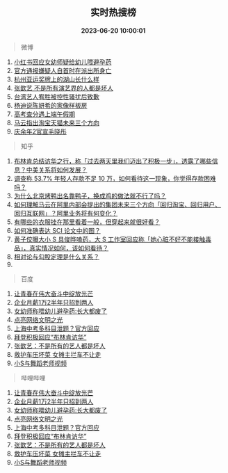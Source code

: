 <div align="center"><h2>实时热搜榜</h2><h4>2023-06-20 10:00:01</h4></div>

> 微博  

1. [小红书回应女幼师疑给幼儿喂避孕药](https://s.weibo.com/weibo?q=%23%E5%B0%8F%E7%BA%A2%E4%B9%A6%E5%9B%9E%E5%BA%94%E5%A5%B3%E5%B9%BC%E5%B8%88%E7%96%91%E7%BB%99%E5%B9%BC%E5%84%BF%E5%96%82%E9%81%BF%E5%AD%95%E8%8D%AF%23&t=31&band_rank=1&Refer=top)<br />
2. [官方通报嫌疑人自首时在派出所身亡](https://s.weibo.com/weibo?q=%23%E5%AE%98%E6%96%B9%E9%80%9A%E6%8A%A5%E5%AB%8C%E7%96%91%E4%BA%BA%E8%87%AA%E9%A6%96%E6%97%B6%E5%9C%A8%E6%B4%BE%E5%87%BA%E6%89%80%E8%BA%AB%E4%BA%A1%23&t=31&band_rank=2&Refer=top)<br />
3. [杭州亚运奖牌上的湖山长什么样](https://s.weibo.com/weibo?q=%23%E6%9D%AD%E5%B7%9E%E4%BA%9A%E8%BF%90%E5%A5%96%E7%89%8C%E4%B8%8A%E7%9A%84%E6%B9%96%E5%B1%B1%E9%95%BF%E4%BB%80%E4%B9%88%E6%A0%B7%23&t=31&band_rank=3&Refer=top)<br />
4. [张歆艺 不是所有演艺界的人都是坏人](https://s.weibo.com/weibo?q=%E5%BC%A0%E6%AD%86%E8%89%BA%20%E4%B8%8D%E6%98%AF%E6%89%80%E6%9C%89%E6%BC%94%E8%89%BA%E7%95%8C%E7%9A%84%E4%BA%BA%E9%83%BD%E6%98%AF%E5%9D%8F%E4%BA%BA&t=31&band_rank=4&Refer=top)<br />
5. [台湾艺人宥胜被控性骚扰后致歉](https://s.weibo.com/weibo?q=%23%E5%8F%B0%E6%B9%BE%E8%89%BA%E4%BA%BA%E5%AE%A5%E8%83%9C%E8%A2%AB%E6%8E%A7%E6%80%A7%E9%AA%9A%E6%89%B0%E5%90%8E%E8%87%B4%E6%AD%89%23&t=31&band_rank=5&Refer=top)<br />
6. [杨迪说陈妍希的家像样板房](https://s.weibo.com/weibo?q=%23%E6%9D%A8%E8%BF%AA%E8%AF%B4%E9%99%88%E5%A6%8D%E5%B8%8C%E7%9A%84%E5%AE%B6%E5%83%8F%E6%A0%B7%E6%9D%BF%E6%88%BF%23&t=31&band_rank=6&Refer=top)<br />
7. [高考查分遇上端午假期](https://s.weibo.com/weibo?q=%23%E9%AB%98%E8%80%83%E6%9F%A5%E5%88%86%E9%81%87%E4%B8%8A%E7%AB%AF%E5%8D%88%E5%81%87%E6%9C%9F%23&t=31&band_rank=7&Refer=top)<br />
8. [马云指出淘宝天猫未来三个方向](https://s.weibo.com/weibo?q=%23%E9%A9%AC%E4%BA%91%E6%8C%87%E5%87%BA%E6%B7%98%E5%AE%9D%E5%A4%A9%E7%8C%AB%E6%9C%AA%E6%9D%A5%E4%B8%89%E4%B8%AA%E6%96%B9%E5%90%91%23&t=31&band_rank=8&Refer=top)<br />
9. [庆余年2官宣毛晓彤](https://s.weibo.com/weibo?q=%23%E5%BA%86%E4%BD%99%E5%B9%B42%E5%AE%98%E5%AE%A3%E6%AF%9B%E6%99%93%E5%BD%A4%23&t=31&band_rank=9&Refer=top)<br />

> 知乎  

1. [布林肯总结访华之行，称「过去两天里我们迈出了积极一步」，透露了哪些信息？中美关系将如何发展？](https://www.zhihu.com/question/607531271)<br />
2. [调查称 53.7% 年轻人存款不足 10 万，如何看待这一现象，你觉得存款困难吗？](https://www.zhihu.com/question/607446342)<br />
3. [为什么北京烤鸭出名靠鸭子，换成鸡的做法就不行了吗？](https://www.zhihu.com/question/606620975)<br />
4. [如何理解马云在阿里内部会提出的集团未来三个方向「回归淘宝、回归用户、回归互联网」？阿里业务将有何变化？](https://www.zhihu.com/question/607582711)<br />
5. [有哪些的衣服挂在那里看着一般，但穿起来就很好看？](https://www.zhihu.com/question/606664040)<br />
6. [如何准确表达 SCI 论文中的图？](https://www.zhihu.com/question/514568911)<br />
7. [黄子佼曝大小 S 具俊晔嗑药，大 S 工作室回应称「她心脏不好不能接触毒品」，真实情况如何，该如何看待？](https://www.zhihu.com/question/607436138)<br />
8. [相对论与勾股定理是什么关系？](https://www.zhihu.com/question/607114763)<br />
9. []()<br />

> 百度  

1. [让青春在伟大奋斗中绽放光芒](https://www.baidu.com/s?wd=%E8%AE%A9%E9%9D%92%E6%98%A5%E5%9C%A8%E4%BC%9F%E5%A4%A7%E5%A5%8B%E6%96%97%E4%B8%AD%E7%BB%BD%E6%94%BE%E5%85%89%E8%8A%92&sa=fyb_news&rsv_dl=fyb_news)<br />
2. [企业月薪1万2半年只招到两人](https://www.baidu.com/s?wd=%E4%BC%81%E4%B8%9A%E6%9C%88%E8%96%AA1%E4%B8%872%E5%8D%8A%E5%B9%B4%E5%8F%AA%E6%8B%9B%E5%88%B0%E4%B8%A4%E4%BA%BA&sa=fyb_news&rsv_dl=fyb_news)<br />
3. [女幼师称喂幼儿避孕药:长大都废了](https://www.baidu.com/s?wd=%E5%A5%B3%E5%B9%BC%E5%B8%88%E7%A7%B0%E5%96%82%E5%B9%BC%E5%84%BF%E9%81%BF%E5%AD%95%E8%8D%AF%3A%E9%95%BF%E5%A4%A7%E9%83%BD%E5%BA%9F%E4%BA%86&sa=fyb_news&rsv_dl=fyb_news)<br />
4. [点亮网络文明之光](https://www.baidu.com/s?wd=%E7%82%B9%E4%BA%AE%E7%BD%91%E7%BB%9C%E6%96%87%E6%98%8E%E4%B9%8B%E5%85%89&sa=fyb_news&rsv_dl=fyb_news)<br />
5. [上海中考多科目泄题？官方回应](https://www.baidu.com/s?wd=%E4%B8%8A%E6%B5%B7%E4%B8%AD%E8%80%83%E5%A4%9A%E7%A7%91%E7%9B%AE%E6%B3%84%E9%A2%98%EF%BC%9F%E5%AE%98%E6%96%B9%E5%9B%9E%E5%BA%94&sa=fyb_news&rsv_dl=fyb_news)<br />
6. [拜登积极回应“布林肯访华”](https://www.baidu.com/s?wd=%E6%8B%9C%E7%99%BB%E7%A7%AF%E6%9E%81%E5%9B%9E%E5%BA%94%E2%80%9C%E5%B8%83%E6%9E%97%E8%82%AF%E8%AE%BF%E5%8D%8E%E2%80%9D&sa=fyb_news&rsv_dl=fyb_news)<br />
7. [张歆艺：不是所有的艺人都是坏人](https://www.baidu.com/s?wd=%E5%BC%A0%E6%AD%86%E8%89%BA%EF%BC%9A%E4%B8%8D%E6%98%AF%E6%89%80%E6%9C%89%E7%9A%84%E8%89%BA%E4%BA%BA%E9%83%BD%E6%98%AF%E5%9D%8F%E4%BA%BA&sa=fyb_news&rsv_dl=fyb_news)<br />
8. [救护车压坏菜 女摊主拦车不让走](https://www.baidu.com/s?wd=%E6%95%91%E6%8A%A4%E8%BD%A6%E5%8E%8B%E5%9D%8F%E8%8F%9C+%E5%A5%B3%E6%91%8A%E4%B8%BB%E6%8B%A6%E8%BD%A6%E4%B8%8D%E8%AE%A9%E8%B5%B0&sa=fyb_news&rsv_dl=fyb_news)<br />
9. [小S与舞蹈老师视频](https://www.baidu.com/s?wd=%E5%B0%8FS%E4%B8%8E%E8%88%9E%E8%B9%88%E8%80%81%E5%B8%88%E8%A7%86%E9%A2%91&sa=fyb_news&rsv_dl=fyb_news)<br />

> 哔哩哔哩  

1. [让青春在伟大奋斗中绽放光芒](https://www.baidu.com/s?wd=%E8%AE%A9%E9%9D%92%E6%98%A5%E5%9C%A8%E4%BC%9F%E5%A4%A7%E5%A5%8B%E6%96%97%E4%B8%AD%E7%BB%BD%E6%94%BE%E5%85%89%E8%8A%92&sa=fyb_news&rsv_dl=fyb_news)<br />
2. [企业月薪1万2半年只招到两人](https://www.baidu.com/s?wd=%E4%BC%81%E4%B8%9A%E6%9C%88%E8%96%AA1%E4%B8%872%E5%8D%8A%E5%B9%B4%E5%8F%AA%E6%8B%9B%E5%88%B0%E4%B8%A4%E4%BA%BA&sa=fyb_news&rsv_dl=fyb_news)<br />
3. [女幼师称喂幼儿避孕药:长大都废了](https://www.baidu.com/s?wd=%E5%A5%B3%E5%B9%BC%E5%B8%88%E7%A7%B0%E5%96%82%E5%B9%BC%E5%84%BF%E9%81%BF%E5%AD%95%E8%8D%AF%3A%E9%95%BF%E5%A4%A7%E9%83%BD%E5%BA%9F%E4%BA%86&sa=fyb_news&rsv_dl=fyb_news)<br />
4. [点亮网络文明之光](https://www.baidu.com/s?wd=%E7%82%B9%E4%BA%AE%E7%BD%91%E7%BB%9C%E6%96%87%E6%98%8E%E4%B9%8B%E5%85%89&sa=fyb_news&rsv_dl=fyb_news)<br />
5. [上海中考多科目泄题？官方回应](https://www.baidu.com/s?wd=%E4%B8%8A%E6%B5%B7%E4%B8%AD%E8%80%83%E5%A4%9A%E7%A7%91%E7%9B%AE%E6%B3%84%E9%A2%98%EF%BC%9F%E5%AE%98%E6%96%B9%E5%9B%9E%E5%BA%94&sa=fyb_news&rsv_dl=fyb_news)<br />
6. [拜登积极回应“布林肯访华”](https://www.baidu.com/s?wd=%E6%8B%9C%E7%99%BB%E7%A7%AF%E6%9E%81%E5%9B%9E%E5%BA%94%E2%80%9C%E5%B8%83%E6%9E%97%E8%82%AF%E8%AE%BF%E5%8D%8E%E2%80%9D&sa=fyb_news&rsv_dl=fyb_news)<br />
7. [张歆艺：不是所有的艺人都是坏人](https://www.baidu.com/s?wd=%E5%BC%A0%E6%AD%86%E8%89%BA%EF%BC%9A%E4%B8%8D%E6%98%AF%E6%89%80%E6%9C%89%E7%9A%84%E8%89%BA%E4%BA%BA%E9%83%BD%E6%98%AF%E5%9D%8F%E4%BA%BA&sa=fyb_news&rsv_dl=fyb_news)<br />
8. [救护车压坏菜 女摊主拦车不让走](https://www.baidu.com/s?wd=%E6%95%91%E6%8A%A4%E8%BD%A6%E5%8E%8B%E5%9D%8F%E8%8F%9C+%E5%A5%B3%E6%91%8A%E4%B8%BB%E6%8B%A6%E8%BD%A6%E4%B8%8D%E8%AE%A9%E8%B5%B0&sa=fyb_news&rsv_dl=fyb_news)<br />
9. [小S与舞蹈老师视频](https://www.baidu.com/s?wd=%E5%B0%8FS%E4%B8%8E%E8%88%9E%E8%B9%88%E8%80%81%E5%B8%88%E8%A7%86%E9%A2%91&sa=fyb_news&rsv_dl=fyb_news)<br />
